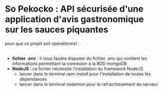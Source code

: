 # So Pekocko : API sécurisée d'une application d'avis gastronomique sur les sauces piquantes

###### pour que ce projet soit opérationnel :
* **fichier .env** : il vous faudra disposer du fichier .env qui contient les informations permettant la connexion à la BDD mongoDB
* **NodeJS** : ce fichier nécéssite l'installation du framework NodeJS
  * lancer dans le terminal _npm install_ pour l'installation de toutes les dépendances
  * lancer dans le terminal _nodemon_ pour le rafraichissement du serveur
